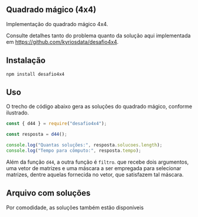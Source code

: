 ## Quadrado mágico (4x4)

Implementação do quadrado mágico 4x4.

Consulte detalhes tanto do problema quanto
da solução aqui implementada
em https://github.com/kyriosdata/desafio4x4.

## Instalação

`npm install desafio4x4`

## Uso

O trecho de código abaixo gera as soluções do quadrado mágico, conforme ilustrado.

```javascript
const { d44 } = require("desafio4x4");

const resposta = d44();

console.log("Quantas soluções:", resposta.solucoes.length);
console.log("Tempo para cômputo:", resposta.tempo);
```

Além da função `d44`, a outra função é `filtro`. que recebe dois argumentos,
uma vetor de matrizes e uma máscara a ser empregada para selecionar matrizes,
dentre aquelas fornecida no vetor, que satisfazem tal máscara.

## Arquivo com soluções

Por comodidade, as soluções também estão disponíveis
